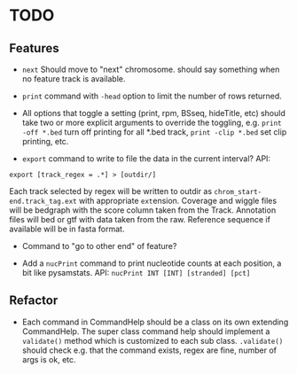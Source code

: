 TODO
====

Features
--------

* `next` Should move to "next" chromosome. should say something when no feature track is available.

* `print` command with `-head` option to limit the number of rows returned.

* All options that toggle a setting (print, rpm, BSseq, hideTitle, etc) should
  take two or more explicit arguments to override the toggling, e.g. `print -off *.bed`
  turn off printing for all *.bed track, `print -clip *.bed` set clip printing, etc.

* `export` command to write to file the data in the current interval? API:

```
export [track_regex = .*] > [outdir/]
```

Each track selected by regex will be written to outdir as `chrom_start-end.track_tag.ext` with appropriate `ext`ension.
Coverage and wiggle files will be bedgraph with the score column taken from the Track. Annotation files will bed or gtf
with data taken from the raw. Reference sequence if available will be in fasta format.

* Command to "go to other end" of feature? 


* Add a `nucPrint` command to print nucleotide counts at each position, a bit like pysamstats. API:
`nucPrint INT [INT] [stranded] [pct]`

Refactor
--------

* Each command in CommandHelp should be a class on its own extending CommandHelp. The super class command help
should implement a `validate()` method which is customized to each sub class. `.validate()` should check e.g.
that the command exists, regex are fine, number of args is ok, etc.
